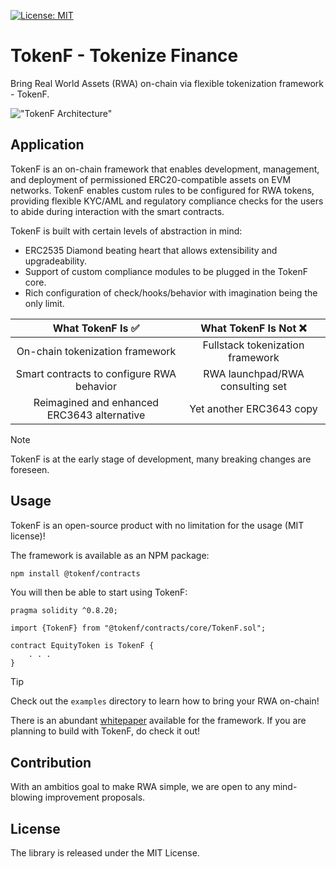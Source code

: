 [![License: MIT](https://img.shields.io/badge/License-MIT-yellow.svg)](https://opensource.org/licenses/MIT)

# TokenF - Tokenize Finance

Bring Real World Assets (RWA) on-chain via flexible tokenization framework - TokenF.

!["TokenF Architecture"](https://github.com/dl-tokenf/core-contracts/assets/47551140/b3c395a1-c5b5-4363-904a-7ecf5eef3eef)

## Application

TokenF is an on-chain framework that enables development, management, and deployment of permissioned ERC20-compatible assets on EVM networks. TokenF enables custom rules to be configured for RWA tokens, providing flexible KYC/AML and regulatory compliance checks for the users to abide during interaction with the smart contracts.

TokenF is built with certain levels of abstraction in mind: 

- ERC2535 Diamond beating heart that allows extensibility and upgradeability.
- Support of custom compliance modules to be plugged in the TokenF core.
- Rich configuration of check/hooks/behavior with imagination being the only limit.

| **What TokenF Is ✅**                       | **What TokenF Is Not ❌**        |
| :-----------------------------------------: | :------------------------------: |
| On-chain tokenization framework             | Fullstack tokenization framework |
| Smart contracts to configure RWA behavior   | RWA launchpad/RWA consulting set |
| Reimagined and enhanced ERC3643 alternative | Yet another ERC3643 copy         |

> [!NOTE]
> TokenF is at the early stage of development, many breaking changes are foreseen.

## Usage

TokenF is an open-source product with no limitation for the usage (MIT license)!

The framework is available as an NPM package:

```bash
npm install @tokenf/contracts
```

You will then be able to start using TokenF:

```solidity
pragma solidity ^0.8.20;

import {TokenF} from "@tokenf/contracts/core/TokenF.sol";

contract EquityToken is TokenF {
    . . .
}
```

> [!TIP]
> Check out the `examples` directory to learn how to bring your RWA on-chain!

There is an abundant [whitepaper](https://docs.google.com/document/d/1emJep8kqYRofAnU1W7Q8PCbRGhUytqVy3WCwD78SF2Y/edit?usp=sharing) available for the framework. If you are planning to build with TokenF, do check it out!

## Contribution

With an ambitios goal to make RWA simple, we are open to any mind-blowing improvement proposals.

## License

The library is released under the MIT License.

